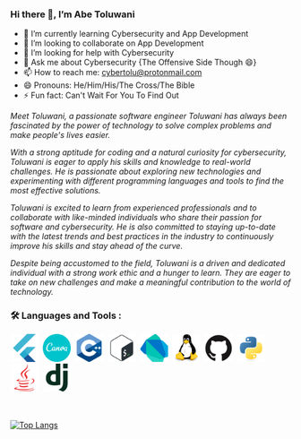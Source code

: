 ### Hi there 👋, I’m Abe Toluwani


- 🌱 I’m currently learning Cybersecurity and App Development
- 👯 I’m looking to collaborate on App Development
- 🤔 I’m looking for help with Cybersecurity
- 💬 Ask me about Cybersecurity {The Offensive Side Though 😄}
- 📫 How to reach me: cybertolu@protonmail.com
- 😄 Pronouns: He/Him/His/The Cross/The Bible
- ⚡ Fun fact: Can't Wait For You To Find Out


  
_Meet Toluwani, a passionate software engineer_
_Toluwani has always been fascinated by the power of technology to solve complex problems and make people's lives easier._

_With a strong aptitude for coding and a natural curiosity for cybersecurity, Toluwani is eager to apply his skills and knowledge to real-world challenges. He is passionate about exploring new technologies and experimenting with different programming languages and tools to find the most effective solutions._

 _Toluwani is excited to learn from experienced professionals and to collaborate with like-minded individuals who share their passion for software and cybersecurity. He is also committed to staying up-to-date with the latest trends and best practices in the industry to continuously improve his skills and stay ahead of the curve._

_Despite being accustomed to the field, Toluwani is a driven and dedicated individual with a strong work ethic and a hunger to learn. They are eager to take on new challenges and make a meaningful contribution to the world of technology._



### :hammer_and_wrench: Languages and Tools :
<div>
  <img src="https://github.com/devicons/devicon/blob/master/icons/flutter/flutter-original.svg" title="Flutter" alt="Flutter" width="50" height="50"/>&nbsp;
  <img src="https://github.com/devicons/devicon/blob/master/icons/canva/canva-original.svg" title="Canva" alt="Canva" width="50" height="50"/>&nbsp;
  <img src="https://github.com/devicons/devicon/blob/master/icons/cplusplus/cplusplus-original.svg" title="C Plus Plus" alt="C Plus Plus" width="50" height="50"/>&nbsp;
  <img src="https://github.com/devicons/devicon/blob/master/icons/bash/bash-original.svg" title="Bash" alt="Bash" width="50" height="50"/>&nbsp;
  <img src="https://github.com/devicons/devicon/blob/master/icons/dart/dart-original.svg" title="Dart" alt="Dart" width="50" height="50"/>&nbsp;
  <img src="https://github.com/devicons/devicon/blob/master/icons/linux/linux-original.svg" title="Linux" alt="Linux" width="50" height="50"/>&nbsp;
  <img src="https://github.com/devicons/devicon/blob/master/icons/github/github-original.svg" title="GitHub" alt="GitHub" width="50" height="50"/>&nbsp;
  <img src="https://github.com/devicons/devicon/blob/master/icons/python/python-original.svg" title="Python" alt="Python" width="50" height="50"/>&nbsp;
  <img src="https://github.com/devicons/devicon/blob/master/icons/java/java-plain.svg" title="Python" alt="Java" width="50" height="50"/>&nbsp;
  <img src="https://github.com/devicons/devicon/blob/master/icons/django/django-plain.svg" title="Python" alt="Django" width="50" height="50"/>&nbsp;
<!--   <img src="https://github.com/devicons/devicon/blob/master/icons/kotlin/kotlin-original.svg" title="Kotlin" alt="Kotlin" width="40" height="40"/>&nbsp; -->
  
</div>
<br>
<br>




[![Top Langs](https://github-readme-stats.vercel.app/api/top-langs/?username=abetoluwani&layout=compact)](https://github.com/anuraghazra/github-readme-stats)


